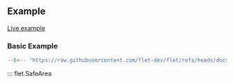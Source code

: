 ## Example

[Live example](https://flet-controls-gallery.fly.dev/layout/safearea)

### Basic Example

```python
--8<-- "https://raw.githubusercontent.com/flet-dev/flet/refs/heads/docs/sdk/python/examples/controls/safe-area/basic.py"
```

::: flet.SafeArea
